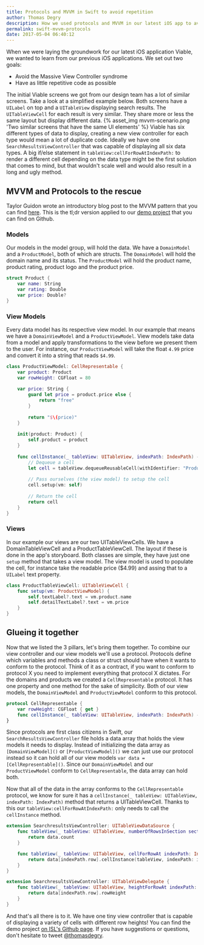 ```yaml
---
title: Protocols and MVVM in Swift to avoid repetition
author: Thomas Degry
description: How we used protocols and MVVM in our latest iOS app to avoid MVC syndrome and repetition
permalink: swift-mvvm-protocols
date: 2017-05-04 06:40:12
---
```


When we were laying the groundwork for our latest iOS application Viable, we wanted to learn from our previous iOS applications. We set out two goals:
- Avoid the Massive View Controller syndrome
- Have as little repetitive code as possible

The initial Viable screens we got from our design team has a lot of similar screens. Take a look at a simplified example below. Both screens have a `UILabel` on top and a `UITableView` displaying search results. The `UITableViewCell` for each result is very similar. They share more or less the same layout but display different data.
{% asset_img mvvm-scenario.png 'Two similar screens that have the same UI elements' %}
Viable has six different types of data to display, creating a new view controller for each type would mean a lot of duplicate code. Ideally we have one `SearchResultsViewController` that was capable of displaying all six data types.
A big if/else statement in `tableView:cellForRowAtIndexPath:` to render a different cell depending on the data type might be the first solution that comes to mind, but that wouldn't scale well and would also result in a long and ugly method.

## MVVM and Protocols to the rescue
Taylor Guidon wrote an introductory blog post to the MVVM pattern that you can find [here](/swift-mvvm). This is the tl;dr version applied to our [demo project](https://github.com/istrategylabs/swift-mvvm-protocols) that you can find on Github.

### Models
Our models in the model group, will hold the data. We have a `DomainModel` and a `ProductModel`, both of which are structs. The `DomainModel` will hold the domain name and its status. The `ProductModel` will hold the product name, product rating, product logo and the product price.
```swift
struct Product {
    var name: String
    var rating: Double
    var price: Double?
}
```

### View Models
Every data model has its respective view model. In our example that means we have a `DomainViewModel` and a `ProductViewModel`. View models take data from a model and apply transformations to the view before we present them to the user. For instance, our `ProductViewModel` will take the float `4.99` price and convert it into a string that reads `$4.99`.
```swift
class ProductViewModel: CellRepresentable {
    var product: Product
    var rowHeight: CGFloat = 80
    
    var price: String {
        guard let price = product.price else {
            return "free"
        }
        
        return "$\(price)"
    }
    
    init(product: Product) {
        self.product = product
    }
    
    func cellInstance(_ tableView: UITableView, indexPath: IndexPath) -> UITableViewCell {
        // Dequeue a cell
        let cell = tableView.dequeueReusableCell(withIdentifier: "ProductCell", for: indexPath) as! ProductTableViewCell
        
        // Pass ourselves (the view model) to setup the cell
        cell.setup(vm: self)
       
        // Return the cell
        return cell
    }
}
```

### Views
In our example our views are our two UITableViewCells. We have a DomainTableViewCell and a ProductTableViewCell. The layout if these is done in the app's storyboard. Both classes are simple, they have just one `setup` method that takes a view model. The view model is used to populate the cell, for instance take the readable price ($4.99) and assing that to a `UILabel` text property.
```swift
class ProductTableViewCell: UITableViewCell {
    func setup(vm: ProductViewModel) {
        self.textLabel?.text = vm.product.name
        self.detailTextLabel?.text = vm.price
    }
}
```

## Glueing it together
Now that we listed the 3 pillars, let's bring them together. To combine our view controller and our view models we'll use a protocol. Protocols define which variables and methods a class or struct should have when it wants to conform to the protocol. Think of it as a contract, if you want to conform to protocol X you need to implement everything that protocol X dictates. For the domains and products we created a `CellRepresentable` protocol. It has one property and one method for the sake of simplicity. Both of our view models, the `DomainViewModel` and `ProductViewModel` conform to this protocol.
```swift
protocol CellRepresentable {
    var rowHeight: CGFloat { get }
    func cellInstance(_ tableView: UITableView, indexPath: IndexPath) -> UITableViewCell
}
```
Since protocols are first class citizens in Swift, our `SearchResultsViewController` file holds a data array that holds the view models it needs to display. Instead of initializing the data array as `[DomainViewModel]()` or `[ProductViewModel]()` we can just use our protocol instead so it can hold all of our view models `var data = [CellRepresentable]()`. Since our `DomainViewModel` and our `ProductViewModel` conform to `CellRepresentable`, the data array can hold both.

Now that all of the data in the array conforms to the `CellRepresentable` protocol, we know for sure it has a `cellInstance(_ tableView: UITableView, indexPath: IndexPath)` method that returns a UITableViewCell. Thanks to this our `tableView:cellForRowAtIndexPath:` only needs to call the `cellInstance` method.

```swift
extension SearchresultsViewController: UITableViewDataSource {
    func tableView(_ tableView: UITableView, numberOfRowsInSection section: Int) -> Int {
        return data.count
    }

    func tableView(_ tableView: UITableView, cellForRowAt indexPath: IndexPath) -> UITableViewCell {
        return data[indexPath.row].cellInstance(tableView, indexPath: indexPath)
    }
}

extension SearchresultsViewController: UITableViewDelegate {
    func tableView(_ tableView: UITableView, heightForRowAt indexPath: IndexPath) -> CGFloat {
        return data[indexPath.row].rowHeight
    }
}
```

And that's all there is to it. We have one tiny view controller that is capable of displaying a variety of cells with different row heights! You can find the demo project [on ISL's Github page](https://github.com/istrategylabs/swift-mvvm-protocols). If you have suggestions or questions, don't hesitate to tweet [@thomasdegry](https://twitter.com/thomasdegry).
